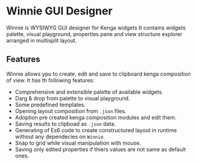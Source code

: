 # Winnie GUI Designer
Winnie is WYSIWYG GUI designer for Kenga widgets
It contains widgets palette, visual playground, properties pane
and view structure explorer arranged in multisplit layout.

## Features
Winnie allows ypu to create, edit and save to clipboard kenga composition of view.
It has th following features:
* Comprehensive and extensible palette of available widgets.
* Darg & drop from palette to visual playground.
* Some predefined templates.
* Opening layout composition from `.json` files.
* Adoption pre created kenga composition modules and edit them.
* Saving results to clipboad as `.json` data.
* Generating of Es6 code to create constructured layout in runtime without any dependecies on `Winnie`.
* Snap to grid while visual manipulation with mouse.
* Saving only edited properties if thiers values are not same as default ones.

